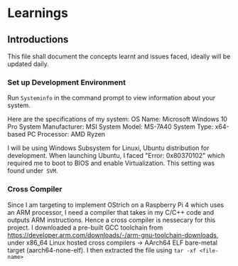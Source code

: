 # Learnings

## Introductions
This file shall document the concepts learnt and issues faced, ideally will be updated daily.

### Set up Development Environment
Run `Systeminfo` in the command prompt to view information about your system.

Here are the specifications of my system:
OS Name: Microsoft Windows 10 Pro
System Manufacturer: MSI
System Model: MS-7A40
System Type: x64-based PC
Processor: AMD Ryzen

I will be using Windows Subsystem for Linuxi, Ubuntu distribution for development. When launching Ubuntu,
I faced "Error: 0x80370102" which required me to boot to BIOS and enable Virtualization. This setting was found under` SVM`.
### Cross Compiler
Since I am targeting to implement OStrich on a Raspberry Pi 4 which uses an ARM processor, I need a compiler that takes in my C/C++ code and outputs ARM instructions.
Hence a cross compiler is nessecary for this project. I downloaded a pre-built GCC toolchain from https://developer.arm.com/downloads/-/arm-gnu-toolchain-downloads, under x86_64 Linux hosted cross compilers -> AArch64 ELF bare-metal target (aarch64-none-elf). I then extracted the file using `tar -xf <file-name>`
